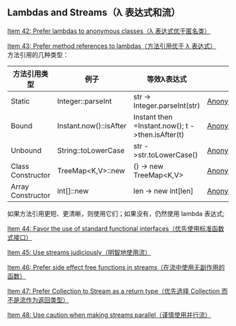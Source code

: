 ## Lambdas and Streams（λ 表达式和流）

[Item 42: Prefer lambdas to anonymous classes（λ 表达式优于匿名类）](lambdas/AnonymousAndLambda.java)   

[Item 43: Prefer method references to lambdas（方法引用优于 λ 表达式）](lambdas/AnonymousAndLambda.java)     
方法引用的几种类型：   

|方法引用类型|例子|等效λ表达式|code|
|-|-|-|-|
|Static               |Integer::parseInt|str -> Integer.parseInt(str)                            |[AnonymousAndLambda.java](lambdas/MethodReferencesAndLambda.java)|
|Bound                |Instant.now()::isAfter|Instant then =Instant.now(); t ->then.isAfter(t)   |[AnonymousAndLambda.java](lambdas/MethodReferencesAndLambda.java)|
|Unbound              |String::toLowerCase|str ->str.toLowerCase()                               |[AnonymousAndLambda.java](lambdas/MethodReferencesAndLambda.java)|
|Class Constructor    |TreeMap<K,V>::new|() -> new TreeMap<K,V>                                  |[AnonymousAndLambda.java](lambdas/MethodReferencesAndLambda.java)|
|Array Constructor    |	int[]::new|	len -> new int[len]                                          |[AnonymousAndLambda.java](lambdas/MethodReferencesAndLambda.java)|


如果方法引用更短、更清晰，则使用它们；如果没有，仍然使用 lambda 表达式;

[Item 44: Favor the use of standard functional interfaces（优先使用标准函数式接口）]()   

[Item 45: Use streams judiciously（明智地使用流）]()   

[Item 46: Prefer side effect free functions in streams（在流中使用无副作用的函数）]()   

[Item 47: Prefer Collection to Stream as a return type（优先选择 Collection 而不是流作为返回类型）]()   

[Item 48: Use caution when making streams parallel（谨慎使用并行流）]()   
